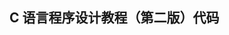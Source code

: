## C 语言程序设计教程（第二版）代码                                                                                                                                                                                                                                                                                                                                                                                                                                                                                                                               
